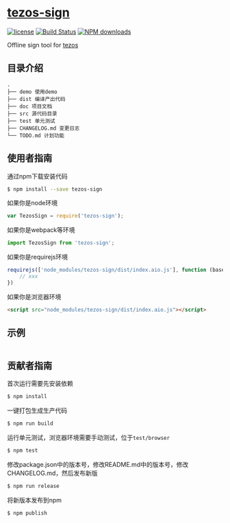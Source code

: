 # [tezos-sign](https://github.com/yugasun/tezos-sign)

[![license](https://img.shields.io/badge/license-MIT-blue.svg)](https://github.com/yugasun/tezos-sign/blob/master/LICENSE)
[![Build Status](https://travis-ci.org/yugasun/tezos-sign.svg?branch=master)](https://travis-ci.org/yugasun/tezos-sign)
[![NPM downloads](http://img.shields.io/npm/dm/tezos-sign.svg?style=flat-square)](http://www.npmtrends.com/tezos-sign)

Offline sign tool for [tezos](https://tezos.com/)

## 目录介绍

```
.
├── demo 使用demo
├── dist 编译产出代码
├── doc 项目文档
├── src 源代码目录
├── test 单元测试
├── CHANGELOG.md 变更日志
└── TODO.md 计划功能
```

## 使用者指南
通过npm下载安装代码

```bash
$ npm install --save tezos-sign
```

如果你是node环境

```js
var TezosSign = require('tezos-sign');
```

如果你是webpack等环境

```js
import TezosSign from 'tezos-sign';
```

如果你是requirejs环境

```js
requirejs(['node_modules/tezos-sign/dist/index.aio.js'], function (base) {
    // xxx
})
```

如果你是浏览器环境

```html
<script src="node_modules/tezos-sign/dist/index.aio.js"></script>
```

## 示例

```

```

## 贡献者指南
首次运行需要先安装依赖

```bash
$ npm install
```

一键打包生成生产代码

```bash
$ npm run build
```

运行单元测试，浏览器环境需要手动测试，位于`test/browser`

```bash
$ npm test
```

修改package.json中的版本号，修改README.md中的版本号，修改CHANGELOG.md，然后发布新版

```bash
$ npm run release
```

将新版本发布到npm

```bash
$ npm publish
```